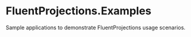 # FluentProjections.Examples

Sample applications to demonstrate FluentProjections usage scenarios.
